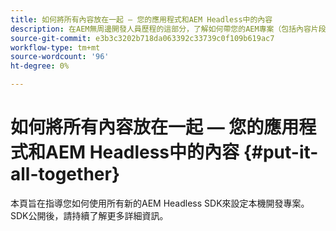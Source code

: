 ```yaml
---
title: 如何將所有內容放在一起 — 您的應用程式和AEM Headless中的內容
description: 在AEM無周邊開發人員歷程的這部分，了解如何帶您的AEM專案（包括內容片段、GraphQL呼叫、REST API呼叫和應用程式），並為其上線做準備。
source-git-commit: e3b3c3202b718da063392c33739c0f109b619ac7
workflow-type: tm+mt
source-wordcount: '96'
ht-degree: 0%

---
```


# 如何將所有內容放在一起 — 您的應用程式和AEM Headless中的內容 {#put-it-all-together}

本頁旨在指導您如何使用所有新的AEM Headless SDK來設定本機開發專案。 SDK公開後，請持續了解更多詳細資訊。
